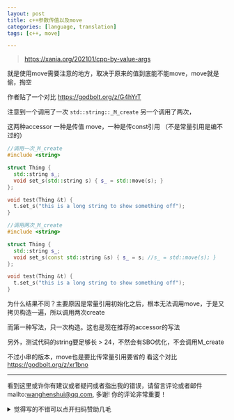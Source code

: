 ```yaml
---
layout: post
title: c++参数传值以及move
categories: [language, translation]
tags: [c++, move]

---
```


> https://xania.org/202101/cpp-by-value-args

就是使用move需要注意的地方，取决于原来的值到底能不能move，move就是偷，掏空

作者贴了一个对比 https://godbolt.org/z/G4hYrT

注意到一个调用了一次 `std::string::_M_create` 另一个调用了两次，

这两种accessor 一种是传值 move，一种是传const引用 （不是常量引用是编不过的）

```c++
//调用一次_M_create
#include <string>

struct Thing {
  std::string s_;
  void set_s(std::string s) { s_ = std::move(s); }
};

void test(Thing &t) {
  t.set_s("this is a long string to show something off");
}
```



```c++
//调用两次_M_create
#include <string>

struct Thing {
  std::string s_;
  void set_s(const std::string &s) { s_ = s; //s_ = std::move(s); }
};

void test(Thing &t) {
  t.set_s("this is a long string to show something off");
}
```



为什么结果不同？主要原因是常量引用初始化之后，根本无法调用move，于是又拷贝构造一遍，所以调用两次create

而第一种写法，只一次构造。这也是现在推荐的accessor的写法



另外，测试代码的string要足够长 > 24，不然会有SBO优化，不会调用M_create

不过小串的版本，move也是要比传常量引用要省的 看这个对比 https://godbolt.org/z/xr1bno




---

看到这里或许你有建议或者疑问或者指出我的错误，请留言评论或者邮件mailto:wanghenshui@qq.com, 多谢!  你的评论非常重要！

<details>
<summary>觉得写的不错可以点开扫码赞助几毛</summary>
<img src="https://wanghenshui.github.io/assets/wepay.png" alt="微信转账">
</details>